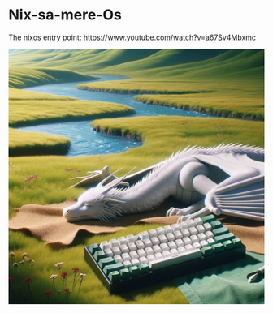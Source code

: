 # Nix-sa-mere-Os

The nixos entry point:
https://www.youtube.com/watch?v=a67Sv4Mbxmc

![White Dragon with cool keyboard by DALL-E 3](./images/for-da-README.png)
